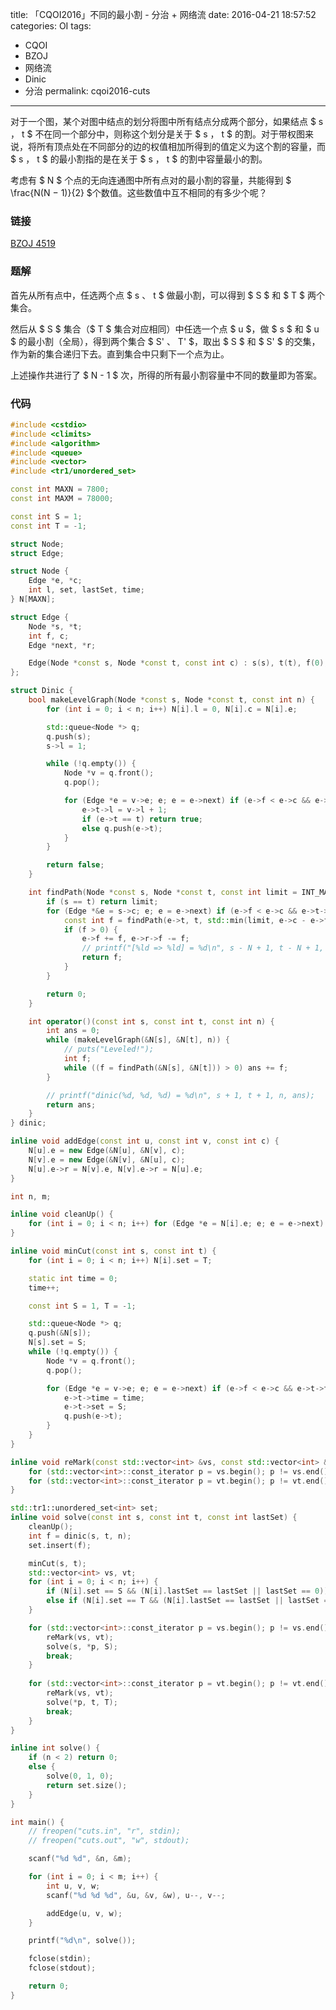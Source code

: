 title: 「CQOI2016」不同的最小割 - 分治 + 网络流
date: 2016-04-21 18:57:52
categories: OI
tags:
  - CQOI
  - BZOJ
  - 网络流
  - Dinic
  - 分治
permalink: cqoi2016-cuts
---

对于一个图，某个对图中结点的划分将图中所有结点分成两个部分，如果结点 $ s $，$ t $ 不在同一个部分中，则称这个划分是关于 $ s $，$ t $ 的割。对于带权图来说，将所有顶点处在不同部分的边的权值相加所得到的值定义为这个割的容量，而 $ s $，$ t $ 的最小割指的是在关于 $ s $，$ t $ 的割中容量最小的割。

考虑有 $ N $ 个点的无向连通图中所有点对的最小割的容量，共能得到 $ \frac{N(N − 1)}{2} $个数值。这些数值中互不相同的有多少个呢？

<!-- more -->

### 链接
[BZOJ 4519](http://www.lydsy.com/JudgeOnline/problem.php?id=4519)

### 题解
首先从所有点中，任选两个点 $ s $、$ t $ 做最小割，可以得到 $ S $ 和 $ T $ 两个集合。

然后从 $ S $ 集合（$ T $ 集合对应相同）中任选一个点 $ u $，做 $ s $ 和 $ u $ 的最小割（全局），得到两个集合 $ S' $、$ T' $，取出 $ S $ 和 $ S' $ 的交集，作为新的集合递归下去。直到集合中只剩下一个点为止。

上述操作共进行了 $ N - 1 $ 次，所得的所有最小割容量中不同的数量即为答案。

### 代码
```c++
#include <cstdio>
#include <climits>
#include <algorithm>
#include <queue>
#include <vector>
#include <tr1/unordered_set>

const int MAXN = 7800;
const int MAXM = 78000;

const int S = 1;
const int T = -1;

struct Node;
struct Edge;

struct Node {
	Edge *e, *c;
	int l, set, lastSet, time;
} N[MAXN];

struct Edge {
	Node *s, *t;
	int f, c;
	Edge *next, *r;

	Edge(Node *const s, Node *const t, const int c) : s(s), t(t), f(0), c(c), next(s->e) {}
};

struct Dinic {
	bool makeLevelGraph(Node *const s, Node *const t, const int n) {
		for (int i = 0; i < n; i++) N[i].l = 0, N[i].c = N[i].e;

		std::queue<Node *> q;
		q.push(s);
		s->l = 1;

		while (!q.empty()) {
			Node *v = q.front();
			q.pop();

			for (Edge *e = v->e; e; e = e->next) if (e->f < e->c && e->t->l == 0) {
				e->t->l = v->l + 1;
				if (e->t == t) return true;
				else q.push(e->t);
			}
		}

		return false;
	}

	int findPath(Node *const s, Node *const t, const int limit = INT_MAX) {
		if (s == t) return limit;
		for (Edge *&e = s->c; e; e = e->next) if (e->f < e->c && e->t->l == s->l + 1) {
			const int f = findPath(e->t, t, std::min(limit, e->c - e->f));
			if (f > 0) {
				e->f += f, e->r->f -= f;
				// printf("[%ld => %ld] = %d\n", s - N + 1, t - N + 1, f);
				return f;
			}
		}

		return 0;
	}

	int operator()(const int s, const int t, const int n) {
		int ans = 0;
		while (makeLevelGraph(&N[s], &N[t], n)) {
			// puts("Leveled!");
			int f;
			while ((f = findPath(&N[s], &N[t])) > 0) ans += f;
		}

		// printf("dinic(%d, %d, %d) = %d\n", s + 1, t + 1, n, ans);
		return ans;
	}
} dinic;

inline void addEdge(const int u, const int v, const int c) {
	N[u].e = new Edge(&N[u], &N[v], c);
	N[v].e = new Edge(&N[v], &N[u], c);
	N[u].e->r = N[v].e, N[v].e->r = N[u].e;
}

int n, m;

inline void cleanUp() {
	for (int i = 0; i < n; i++) for (Edge *e = N[i].e; e; e = e->next) e->f = 0;
}

inline void minCut(const int s, const int t) {
	for (int i = 0; i < n; i++) N[i].set = T;

	static int time = 0;
	time++;

	const int S = 1, T = -1;

	std::queue<Node *> q;
	q.push(&N[s]);
	N[s].set = S;
	while (!q.empty()) {
		Node *v = q.front();
		q.pop();

		for (Edge *e = v->e; e; e = e->next) if (e->f < e->c && e->t->time != time) {
			e->t->time = time;
			e->t->set = S;
			q.push(e->t);
		}
	}
}

inline void reMark(const std::vector<int> &vs, const std::vector<int> &vt) {
	for (std::vector<int>::const_iterator p = vs.begin(); p != vs.end(); p++) N[*p].lastSet = S;
	for (std::vector<int>::const_iterator p = vt.begin(); p != vt.end(); p++) N[*p].lastSet = T;
}

std::tr1::unordered_set<int> set;
inline void solve(const int s, const int t, const int lastSet) {
	cleanUp();
	int f = dinic(s, t, n);
	set.insert(f);

	minCut(s, t);
	std::vector<int> vs, vt;
	for (int i = 0; i < n; i++) {
		if (N[i].set == S && (N[i].lastSet == lastSet || lastSet == 0)) vs.push_back(i);
		else if (N[i].set == T && (N[i].lastSet == lastSet || lastSet == 0)) vt.push_back(i);
	}

	for (std::vector<int>::const_iterator p = vs.begin(); p != vs.end(); p++) if (*p != s) {
		reMark(vs, vt);
		solve(s, *p, S);
		break;
	}
	
	for (std::vector<int>::const_iterator p = vt.begin(); p != vt.end(); p++) if (*p != t) {
		reMark(vs, vt);
		solve(*p, t, T);
		break;
	}
}

inline int solve() {
	if (n < 2) return 0;
	else {
		solve(0, 1, 0);
		return set.size();
	}
}

int main() {
	// freopen("cuts.in", "r", stdin);
	// freopen("cuts.out", "w", stdout);

	scanf("%d %d", &n, &m);

	for (int i = 0; i < m; i++) {
		int u, v, w;
		scanf("%d %d %d", &u, &v, &w), u--, v--;

		addEdge(u, v, w);
	}

	printf("%d\n", solve());

	fclose(stdin);
	fclose(stdout);

	return 0;
}
```

